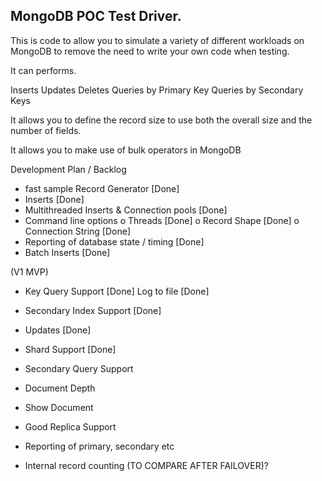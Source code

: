 
MongoDB POC Test Driver.
------------------------

This is code to allow you to simulate a variety of different workloads on MongoDB to remove the 
need to write your own code when testing.

It can performs.

Inserts
Updates
Deletes
Queries by Primary Key
Queries by Secondary Keys

It allows you to define the record size to use both the overall size and the number of fields.

It allows you to make use of bulk operators in MongoDB


Development Plan / Backlog

- fast sample Record Generator [Done]
- Inserts [Done]
- Multithreaded Inserts & Connection pools [Done]
- Command line options
	o Threads [Done]
	o Record Shape [Done]
	o Connection String	 [Done]
- Reporting of database state / timing [Done]
- Batch Inserts [Done]


(V1 MVP)

- Key Query Support [Done]
Log to file [Done]

- Secondary Index Support [Done]
- Updates [Done]

- Shard Support [Done]


- Secondary Query Support
- Document Depth
- Show Document


- Good Replica Support

- Reporting of primary, secondary etc
- Internal record counting (TO COMPARE AFTER FAILOVER)?

